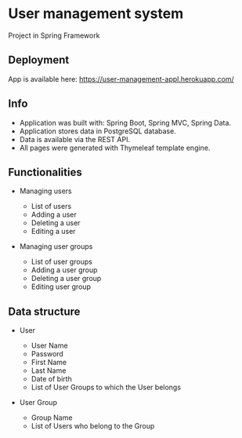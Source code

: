 # User management system

Project in Spring Framework

## Deployment
App is available here: https://user-management-appl.herokuapp.com/

## Info

- Application was built with: Spring Boot, Spring MVC, Spring Data.
- Application stores data in PostgreSQL database. 
- Data is available via the REST API.
- All pages were generated with Thymeleaf template engine.

## Functionalities
- Managing users
  - List of users
  - Adding a user
  - Deleting a user
  - Editing a user

- Managing user groups
  - List of user groups
  - Adding a user group
  - Deleting a user group
  - Editing user group

## Data structure
- User
  - User Name
  - Password
  - First Name
  - Last Name
  - Date of birth
  - List of User Groups to which the User belongs
  
- User Group
  - Group Name
  - List of Users who belong to the Group

